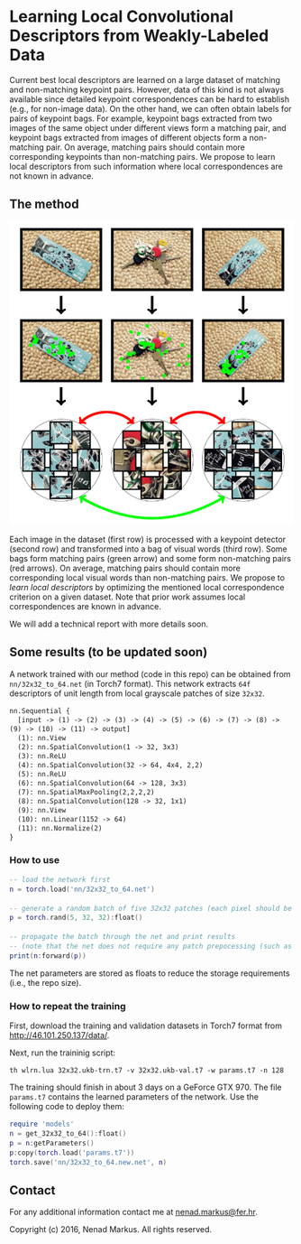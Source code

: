 # Learning Local Convolutional Descriptors from Weakly-Labeled Data

Current best local descriptors are learned on a large dataset of matching and non-matching keypoint pairs.
However, data of this kind is not always available since detailed keypoint correspondences can be hard to establish (e.g., for non-image data).
On the other hand, we can often obtain labels for pairs of keypoint bags.
For example, keypoint bags extracted from two images of the same object under different views form a matching pair, and keypoint bags extracted from images of different objects form a non-matching pair.
On average, matching pairs should contain more corresponding keypoints than non-matching pairs.
We propose to learn local descriptors from such information where local correspondences are not known in advance.

## The method

<center><img src="teaser.png" alt="Teaser" style="width: 512px;"/></center>

Each image in the dataset (first row) is processed with a keypoint detector (second row) and transformed into a bag of visual words (third row).
Some bags form matching pairs (green arrow) and some form non-matching pairs (red arrows).
On average, matching pairs should contain more corresponding local visual words than non-matching pairs.
We propose to *learn local descriptors* by optimizing the mentioned local correspondence criterion on a given dataset.
Note that prior work assumes local correspondences are known in advance.

We will add a technical report with more details soon.

## Some results (to be updated soon)

A network trained with our method (code in this repo) can be obtained from `nn/32x32_to_64.net` (in Torch7 format).
This network extracts `64f` descriptors of unit length from local grayscale patches of size `32x32`.

```
nn.Sequential {
  [input -> (1) -> (2) -> (3) -> (4) -> (5) -> (6) -> (7) -> (8) -> (9) -> (10) -> (11) -> output]
  (1): nn.View
  (2): nn.SpatialConvolution(1 -> 32, 3x3)
  (3): nn.ReLU
  (4): nn.SpatialConvolution(32 -> 64, 4x4, 2,2)
  (5): nn.ReLU
  (6): nn.SpatialConvolution(64 -> 128, 3x3)
  (7): nn.SpatialMaxPooling(2,2,2,2)
  (8): nn.SpatialConvolution(128 -> 32, 1x1)
  (9): nn.View
  (10): nn.Linear(1152 -> 64)
  (11): nn.Normalize(2)
}
```

### How to use

```Lua
-- load the network first
n = torch.load('nn/32x32_to_64.net')

-- generate a random batch of five 32x32 patches (each pixel should be represented as a float from [0, 1))
p = torch.rand(5, 32, 32):float()

-- propagate the batch through the net and print results
-- (note that the net does not require any patch prepocessing (such as mean substraction) prior to descriptor extraction)
print(n:forward(p))
```

The net parameters are stored as floats to reduce the storage requirements (i.e., the repo size).

### How to repeat the training

First, download the training and validation datasets in Torch7 format from <http://46.101.250.137/data/>.

Next, run the traininig script:

	th wlrn.lua 32x32.ukb-trn.t7 -v 32x32.ukb-val.t7 -w params.t7 -n 128

The training should finish in about 3 days on a GeForce GTX 970.
The file `params.t7` contains the learned parameters of the network.
Use the following code to deploy them:
```Lua
require 'models'
n = get_32x32_to_64():float()
p = n:getParameters()
p:copy(torch.load('params.t7'))
torch.save('nn/32x32_to_64.new.net', n)
```
## Contact

For any additional information contact me at <nenad.markus@fer.hr>.

Copyright (c) 2016, Nenad Markus. All rights reserved.